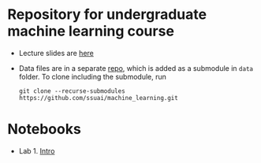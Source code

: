 # Repository for undergraduate machine learning course

* Lecture slides are [here](http://nc.ssu.ac.kr/ml/)

* Data files are in a separate [repo](https://github.com/ssuai/machine_learning_data), which is added as a submodule in `data` folder.
  To clone including the submodule, run
  ```
  git clone --recurse-submodules https://github.com/ssuai/machine_learning.git
  ```


# Notebooks
* Lab 1. [Intro](./lab1_intro.ipynb)

